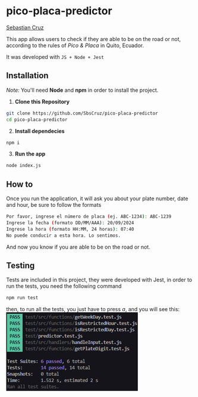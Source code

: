 # pico-placa-predictor
[Sebastian Cruz](github.com/SbsCruz)
 
This app allows users to check if they are able to be on the road or not, according to the rules of _Pico & Placa_ in Quito, Ecuador.

It was developed with `JS + Node + Jest`

## Installation

_Note:_ You'll need __Node__ and __npm__ in order to install the project.

1. __Clone this Repository__

``` bash
git clone https://github.com/SbsCruz/pico-placa-predictor
cd pico-placa-predictor
```

2. __Install dependecies__

``` bash
npm i
```

3. __Run the app__

``` bash
node index.js
```

## How to

Once you run the application, it will ask you about your plate number, date and hour, be sure to follow the formats

``` bash
Por favor, ingrese el número de placa (ej. ABC-1234): ABC-1239
Ingrese la fecha (formato DD/MM/AAA): 20/09/2024
Ingrese la hora (formato HH:MM, 24 horas): 07:40
No puede conducir a esta hora. Lo sentimos.
```

And now you know if you are able to be on the road or not.

## Testing

Tests are included in this project, they were developed with Jest, in order to run the tests, you need the following command

``` bash
npm run test
```

then, to run all the tests, you just have to press _a_, and you will see this:
![tests](image.png)

